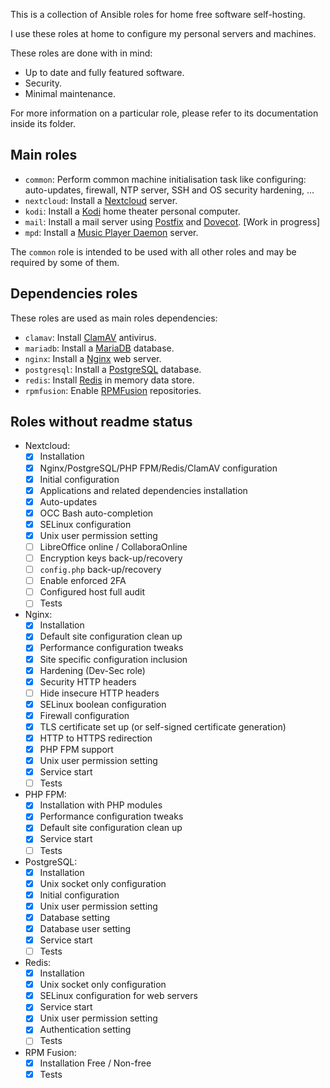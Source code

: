 This is a collection of Ansible roles for home free software self-hosting.

I use these roles at home to configure my personal servers and machines.

These roles are done with in mind:

* Up to date and fully featured software.
* Security.
* Minimal maintenance.

For more information on a particular role, please refer to its documentation inside its folder.

## Main roles

* `common`: Perform common machine initialisation task like configuring:
            auto-updates, firewall, NTP server, SSH and OS security hardening,
            ...
* `nextcloud`: Install a [Nextcloud](https://nextcloud.com) server.
* `kodi`: Install a [Kodi](https://kodi.tv) home theater personal computer.
* `mail`: Install a mail server using [Postfix](http://www.postfix.org/) and [Dovecot](https://www.dovecot.org/). [Work in progress]
* `mpd`: Install a [Music Player Daemon](https://www.musicpd.org/) server.

The `common` role is intended to be used with all other roles and may be 
required by some of them.

## Dependencies roles

These roles are used as main roles dependencies:

* `clamav`: Install [ClamAV](https://www.clamav.net) antivirus.
* `mariadb`: Install a [MariaDB](https://mariadb.org) database.
* `nginx`: Install a [Nginx](https://nginx.org) web server.
* `postgresql`: Install a [PostgreSQL](https://www.postgresql.org) database.
* `redis`: Install [Redis](https://redis.io) in memory data store.
* `rpmfusion`: Enable [RPMFusion](https://rpmfusion.org) repositories.

## Roles without readme status

* Nextcloud:
    * [X] Installation
    * [X] Nginx/PostgreSQL/PHP FPM/Redis/ClamAV configuration
    * [X] Initial configuration
    * [X] Applications and related dependencies installation
    * [X] Auto-updates
    * [X] OCC Bash auto-completion
    * [X] SELinux configuration
    * [X] Unix user permission setting
    * [ ] LibreOffice online / CollaboraOnline
    <!---
    https://nextcloud.com/collaboraonline/
    https://www.collaboraoffice.com/code/#what_is_code
    -->
    * [ ] Encryption keys back-up/recovery
    * [ ] `config.php` back-up/recovery
    * [ ] Enable enforced 2FA
    * [ ] Configured host full audit
    * [ ] Tests

* Nginx:
    * [X] Installation
    * [X] Default site configuration clean up
    * [X] Performance configuration tweaks
    * [X] Site specific configuration inclusion
    * [X] Hardening (Dev-Sec role)
    * [X] Security HTTP headers
    * [ ] Hide insecure HTTP headers <!--- https://veggiespam.com/headers/ -->
    * [X] SELinux boolean configuration
    * [X] Firewall configuration
    * [X] TLS certificate set up (or self-signed certificate generation)
    * [X] HTTP to HTTPS redirection
    * [X] PHP FPM support
    * [X] Unix user permission setting
    * [X] Service start
    * [ ] Tests

* PHP FPM:
    * [X] Installation with PHP modules
    * [X] Performance configuration tweaks
    * [X] Default site configuration clean up
    * [X] Service start
    * [ ] Tests

* PostgreSQL:
    * [X] Installation
    * [X] Unix socket only configuration
    * [X] Initial configuration
    * [X] Unix user permission setting
    * [X] Database setting
    * [X] Database user setting
    * [X] Service start
    * [ ] Tests

* Redis:
    * [X] Installation
    * [X] Unix socket only configuration
    * [X] SELinux configuration for web servers
    * [X] Service start
    * [X] Unix user permission setting
    * [X] Authentication setting
    * [ ] Tests

* RPM Fusion:
    * [X] Installation Free / Non-free
    * [X] Tests
